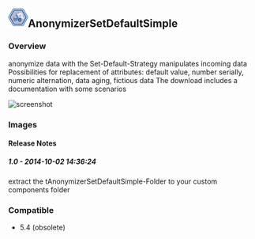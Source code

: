 ## <img src='./logo.jpg' width='40' height='40'>AnonymizerSetDefaultSimple

### Overview
anonymize data with the Set-Default-Strategy
manipulates incoming data
Possibilities for replacement of attributes: default value, number serially, numeric alternation, data aging, fictious data
The download includes a documentation with some scenarios



![screenshot](https://talendforge.org/exchange/tos/upload_tos/extension-1402/screenshot.jpg)
### Images




#### Release Notes

##### 1.0 - 2014-10-02 14:36:24
extract the tAnonymizerSetDefaultSimple-Folder to your custom components folder
### Compatible
 -  5.4 (obsolete)